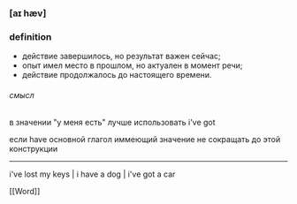 ### [aɪ hæv]
### definition

 - действие завершилось, но результат важен сейчас;
 - опыт имел место в прошлом, но актуален в момент речи;
 - действие продолжалось до настоящего времени.
###### смысл
в значении "у меня есть" лучше использовать i've got 

если have основной глагол иммеющий значение не сокращать до этой конструкции

---
i've lost my keys | i have a dog | i've got a car

[[Word]]
